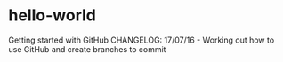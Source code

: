 # hello-world
Getting started with GitHub
CHANGELOG:
17/07/16 - Working out how to use GitHub and create branches to commit
